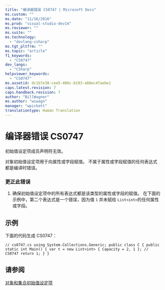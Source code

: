 ```yaml
---
title: "编译器错误 CS0747 | Microsoft Docs"
ms.custom: ""
ms.date: "11/16/2016"
ms.prod: "visual-studio-dev14"
ms.reviewer: ""
ms.suite: ""
ms.technology: 
  - "devlang-csharp"
ms.tgt_pltfrm: ""
ms.topic: "article"
f1_keywords: 
  - "CS0747"
dev_langs: 
  - "CSharp"
helpviewer_keywords: 
  - "CS0747"
ms.assetid: dc1b7e38-cee5-406c-b193-a60ec4faebe1
caps.latest.revision: 7
caps.handback.revision: 7
author: "BillWagner"
ms.author: "wiwagn"
manager: "wpickett"
translationtype: Human Translation
---
```

# 编译器错误 CS0747
初始值设定项成员声明符无效。  
  
 对象初始值设定项用于向属性或字段赋值。 不属于属性或字段赋值的任何表达式都是编译时错误。  
  
### 更正此错误  
  
1.  确保初始值设定项中的所有表达式都是该类型的属性或字段的赋值。 在下面的示例中，第二个表达式是一个错误，因为值 `1` 并未赋给 `List<int>`的任何属性或字段。  
  
## 示例  
 下面的代码生成 CS0747：  
  
```  
// cs0747.cs using System.Collections.Generic; public class C { public static int Main() { var t = new List<int> { Capacity = 2, 1 }; // CS0747 return 1; } }  
```  
  
## 请参阅  
 [对象和集合初始值设定项](../../csharp/programming-guide/classes-and-structs/object-and-collection-initializers.md)